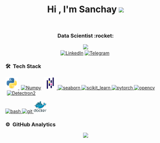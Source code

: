 <header>
  <h1 align="center">
    Hi , I'm Sanchay
    <img
      src="https://media.giphy.com/media/hvRJCLFzcasrR4ia7z/giphy.gif"
      width="35"
    />
  </h1>
</header>


<h3 align="center">Data Scientist :rocket: </h3>
<div align ="center">
<img src="https://user-images.githubusercontent.com/40661291/196403760-4204907b-3284-40bd-8e3f-40b9abe339f3.gif", width="30%"/><br>
</div>

<div align="center">
  <a href="https://www.linkedin.com/in/sanchay-sat">
  <img src="https://img.shields.io/badge/Linkedin-0077b5?style=flat&logo=linkedin" alt="LinkedIn"/></a>
  <a href="https://t.me/sanchay_ds">
  <img src="https://img.shields.io/badge/Telegram-2CA5E0?style=flat&logo=telegram" alt = "Telegram"/></a>
  <img src="https://komarev.com/ghpvc/?username=SSanchay&style=flat-square&color=blue" alt=""/>
</div>

 <h3 id="-nbsp-tech-stack">🛠 &nbsp;Tech Stack</h3> 
 
<a href="https://www.python.org" target="_blank" rel="noreferrer"> <img src="https://raw.githubusercontent.com/devicons/devicon/master/icons/python/python-original.svg" alt="python" width="40" height="40"/> </a> 
<a href="https://numpy.org/" target="_blank" rel="noreferrer"><img 
src="https://www.vectorlogo.zone/logos/numpy/numpy-icon.svg" hspace="5" alt="Numpy" width="40" height="40"/></a> 
<a href="https://pandas.pydata.org/" target="_blank" rel="noreferrer"> <img 
src="https://raw.githubusercontent.com/devicons/devicon/2ae2a900d2f041da66e950e4d48052658d850630/icons/pandas/pandas-original.svg" alt="pandas"
width="40" height="40"/> </a>
<a href="https://seaborn.pydata.org/" target="_blank" rel="noreferrer"> <img 
src="https://seaborn.pydata.org/_images/logo-mark-lightbg.svg" alt="seaborn" width="40" height="40"/> </a> 
<a href="https://scikit-learn.org/" target="_blank" rel="noreferrer"> <img 
src="https://upload.wikimedia.org/wikipedia/commons/0/05/Scikit_learn_logo_small.svg" alt="scikit_learn" width="40" height="40"/> </a> 
<a href="https://pytorch.org/" target="_blank" rel="noreferrer"> <img 
src="https://www.vectorlogo.zone/logos/pytorch/pytorch-icon.svg" alt="pytorch" width="40" height="40"/> </a> 
<a href="https://opencv.org/" target="_blank" rel="noreferrer"> <img 
src="https://www.vectorlogo.zone/logos/opencv/opencv-icon.svg" alt="opencv" width="40" height="40"/> </a>
<a href="https://github.com/facebookresearch/detectron2" target="_blank" rel="noreferrer"> <img hspace="5" 
src="https://user-images.githubusercontent.com/40661291/196407500-b991e785-4068-4718-b395-00405cbf07bc.png" alt="Detectron2" width="210" height="40"/> 
</a>

<a href="https://www.gnu.org/software/bash/" target="_blank" rel="noreferrer"> <img 
src="https://www.vectorlogo.zone/logos/gnu_bash/gnu_bash-icon.svg" alt="bash" width="40" height="40"/> </a> 
<a href="https://git-scm.com/" target="_blank" rel="noreferrer"> <img 
src="https://www.vectorlogo.zone/logos/git-scm/git-scm-icon.svg" alt="git" width="40" height="40"/> </a> 
<a href="https://www.docker.com/" target="_blank" rel="noreferrer"> <img 
src="https://raw.githubusercontent.com/devicons/devicon/master/icons/docker/docker-original-wordmark.svg" alt="docker" width="40" height="40"/> </a> 

<h3 id="-nbsp-github-analytics">⚙️ &nbsp;GitHub Analytics</h3>
<p align="center">
  <a href="https://github.com/SSanchay">
    <img height="180em" src="https://github-readme-stats-eight-theta.vercel.app/api?username=SSanchay&show_icons=true&theme=algolia&include_all_commits=true&count_private=true"/>
  </a>
</p>
